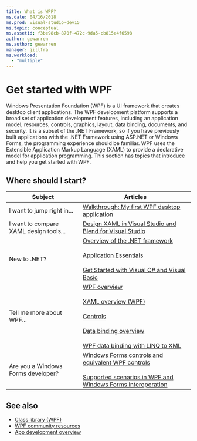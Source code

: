 ```yaml
---
title: What is WPF?
ms.date: 04/16/2018
ms.prod: visual-studio-dev15
ms.topic: conceptual
ms.assetid: f3be98cb-870f-472c-9da5-cb815e4f6598
author: gewarren
ms.author: gewarren
manager: jillfra
ms.workload:
  - "multiple"
---
```

# Get started with WPF

Windows Presentation Foundation (WPF) is a UI framework that creates desktop client applications. The WPF development platform supports a broad set of application development features, including an application model, resources, controls, graphics, layout, data binding, documents, and security. It is a subset of the .NET Framework, so if you have previously built applications with the .NET Framework using ASP.NET or Windows Forms, the programming experience should be familiar. WPF uses the Extensible Application Markup Language (XAML) to provide a declarative model for application programming. This section has topics that introduce and help you get started with WPF.

## Where should I start?

|Subject|Articles|
|-|-|
|I want to jump right in...|[Walkthrough: My first WPF desktop application](/dotnet/framework/wpf/getting-started/walkthrough-my-first-wpf-desktop-application)|
|I want to compare XAML design tools...|[Design XAML in Visual Studio and Blend for Visual Studio](../designers/designing-xaml-in-visual-studio.md)|
|New to .NET?|[Overview of the .NET framework](/dotnet/framework/get-started/overview)<br /><br /> [Application Essentials](/dotnet/standard/application-essentials)<br /><br /> [Get Started with Visual C# and Visual Basic](../ide/quickstart-visual-basic-console.md)|
|Tell me more about WPF...|[WPF overview](../designers/introduction-to-wpf.md)<br /><br /> [XAML overview (WPF)](/dotnet/framework/wpf/advanced/xaml-overview-wpf)<br /><br /> [Controls](/dotnet/framework/wpf/controls/)<br /><br /> [Data binding overview](/dotnet/framework/wpf/data/data-binding-overview)<br /><br /> [WPF data binding with LINQ to XML](../designers/wpf-data-binding-with-linq-to-xml-overview.md)|
|Are you a Windows Forms developer?|[Windows Forms controls and equivalent WPF controls](/dotnet/framework/wpf/advanced/windows-forms-controls-and-equivalent-wpf-controls)<br /><br /> [Supported scenarios in WPF and Windows Forms interoperation](/dotnet/framework/wpf/advanced/wpf-and-windows-forms-interoperation)|

## See also

- [Class library (WPF)](/dotnet/framework/wpf/class-library-wpf)
- [WPF community resources](/dotnet/framework/wpf/getting-started/community-feedback)
- [App development overview](/dotnet/framework/wpf/app-development/index)

